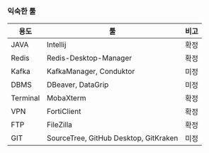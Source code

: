 ### 익숙한 툴

|용도|툴|비고|
|---|---|---|
|JAVA| Intellij|확정|
|Redis|Redis-Desktop-Manager|확정|
|Kafka|KafkaManager, Conduktor|미정|
|DBMS|DBeaver, DataGrip|미정|
|Terminal|MobaXterm|확정|
|VPN|FortiClient|확정|
|FTP|FileZilla|확정|
|GIT|SourceTree, GitHub Desktop, GitKraken|미정|


